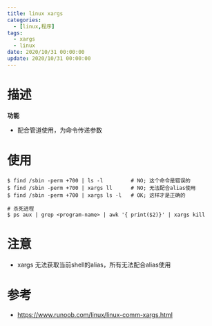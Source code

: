```yaml
---
title: linux xargs
categories: 
  - [linux,程序]
tags:
  - xargs
  - linux
date: 2020/10/31 00:00:00
update: 2020/10/31 00:00:00
---
```


# 描述

**功能**

- 配合管道使用，为命令传递参数

# 使用

```shell
$ find /sbin -perm +700 | ls -l         # NO; 这个命令是错误的
$ find /sbin -perm +700 | xargs ll      # NO; 无法配合alias使用
$ find /sbin -perm +700 | xargs ls -l   # OK; 这样才是正确的

# 杀死进程
$ ps aux | grep <program-name> | awk '{ print($2)}' | xargs kill
```

# 注意

- xargs 无法获取当前shell的alias，所有无法配合alias使用

# 参考

- https://www.runoob.com/linux/linux-comm-xargs.html